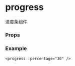 <script setup>
const props = [
    {
        name: "percentage", 
        type: "number | string",
        default: "0",
        required: false, 
        desc:"进度百分比", 
        version: "0.1.0"
    },
    {
        name: "stroke-width", 
        type:"number | string",
        default: "4px",
        required: false, 
        desc:"icon的大小，单位默认为px", 
        version: "0.1.0"
    },
    {
        name: "color", 
        type:"color",
        default: "#1989fa",
        required: false, 
        desc:"进度条颜色", 
        version: "0.1.0"
    },
    {
        name: "track-color", 
        type:"string",
        default: "#e5e5e5",
        required: false, 
        desc:"轨道颜色", 
        version: "0.1.0"
    },
    {
        name: "pivot-text", 
        type:"string",
        default: "",
        required: false, 
        desc:"进度文字内容", 
        version: "0.1.0"
    },
    {
        name: "pivot-color", 
        type:"string",
        default: "",
        required: false, 
        desc:"同进度条颜色", 
        version: "0.1.0"
    },
    {
        name: "text-color", 
        type:"string",
        default: "white",
        required: false, 
        desc:"进度文字颜色", 
        version: "0.1.0"
    },
    {
        name: "show-pivot", 
        type:"boolean",
        default: "true",
        required: false, 
        desc:"是否显示进度文字", 
        version: "0.1.0"
    },
]
</script>

# progress
进度条组件

### Props

<Props :data="props" />

### Example

```vue
<progress :percentage="30" />
```

